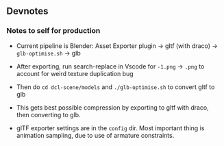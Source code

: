 ## Devnotes

### Notes to self for production

- Current pipeline is Blender: Asset Exporter plugin -> gltf (with draco) -> `glb-optimise.sh` -> glb

- After exporting, run search-replace in Vscode for `-1.png` -> `.png` to account for weird texture duplication bug

- Then do `cd dcl-scene/models` and `./glb-optimise.sh` to convert gltf to glb
- This gets best possible compression by exporting to gltf with draco, then converting to glb.

- glTF exporter settings are in the `config` dir. Most important thing is animation sampling, due to use of armature constraints.
